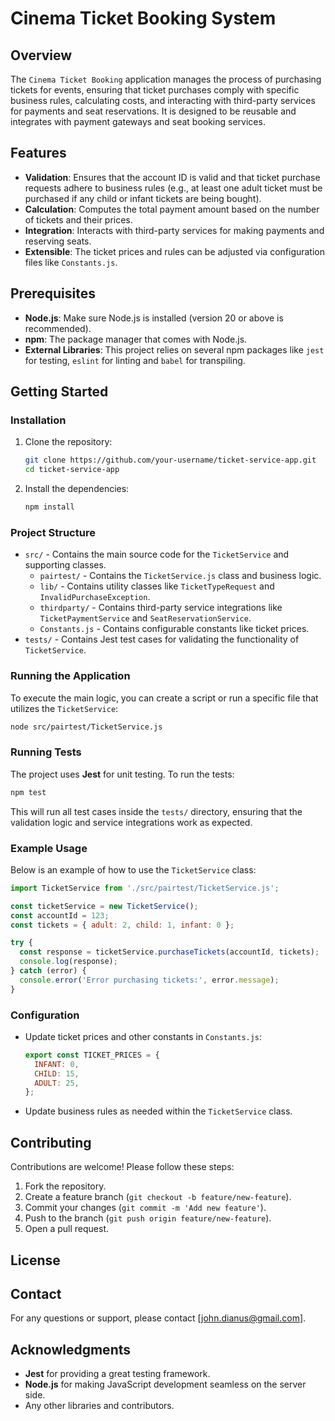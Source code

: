 # Cinema Ticket Booking System

## Overview
The `Cinema Ticket Booking` application manages the process of purchasing tickets for events, ensuring that ticket purchases comply with specific business rules, calculating costs, and interacting with third-party services for payments and seat reservations. It is designed to be reusable and integrates with payment gateways and seat booking services.

## Features
- **Validation**: Ensures that the account ID is valid and that ticket purchase requests adhere to business rules (e.g., at least one adult ticket must be purchased if any child or infant tickets are being bought).
- **Calculation**: Computes the total payment amount based on the number of tickets and their prices.
- **Integration**: Interacts with third-party services for making payments and reserving seats.
- **Extensible**: The ticket prices and rules can be adjusted via configuration files like `Constants.js`.

## Prerequisites
- **Node.js**: Make sure Node.js is installed (version 20 or above is recommended).
- **npm**: The package manager that comes with Node.js.
- **External Libraries**: This project relies on several npm packages like `jest` for testing, `eslint` for linting and `babel` for transpiling.

## Getting Started

### Installation
1. Clone the repository:
   ```bash
   git clone https://github.com/your-username/ticket-service-app.git
   cd ticket-service-app
   ```

2. Install the dependencies:
   ```bash
   npm install
   ```

### Project Structure
- `src/` - Contains the main source code for the `TicketService` and supporting classes.
  - `pairtest/` - Contains the `TicketService.js` class and business logic.
  - `lib/` - Contains utility classes like `TicketTypeRequest` and `InvalidPurchaseException`.
  - `thirdparty/` - Contains third-party service integrations like `TicketPaymentService` and `SeatReservationService`.
  - `Constants.js` - Contains configurable constants like ticket prices.
- `tests/` - Contains Jest test cases for validating the functionality of `TicketService`.

### Running the Application
To execute the main logic, you can create a script or run a specific file that utilizes the `TicketService`:
```bash
node src/pairtest/TicketService.js
```

### Running Tests
The project uses **Jest** for unit testing. To run the tests:
```bash
npm test
```

This will run all test cases inside the `tests/` directory, ensuring that the validation logic and service integrations work as expected.

### Example Usage
Below is an example of how to use the `TicketService` class:
```javascript
import TicketService from './src/pairtest/TicketService.js';

const ticketService = new TicketService();
const accountId = 123;
const tickets = { adult: 2, child: 1, infant: 0 };

try {
  const response = ticketService.purchaseTickets(accountId, tickets);
  console.log(response);
} catch (error) {
  console.error('Error purchasing tickets:', error.message);
}
```

### Configuration
- Update ticket prices and other constants in `Constants.js`:
  ```javascript
  export const TICKET_PRICES = {
    INFANT: 0,
    CHILD: 15,
    ADULT: 25,
  };
  ```
- Update business rules as needed within the `TicketService` class.

## Contributing
Contributions are welcome! Please follow these steps:
1. Fork the repository.
2. Create a feature branch (`git checkout -b feature/new-feature`).
3. Commit your changes (`git commit -m 'Add new feature'`).
4. Push to the branch (`git push origin feature/new-feature`).
5. Open a pull request.

## License

## Contact
For any questions or support, please contact [john.dianus@gmail.com].

## Acknowledgments
- **Jest** for providing a great testing framework.
- **Node.js** for making JavaScript development seamless on the server side.
- Any other libraries and contributors.
